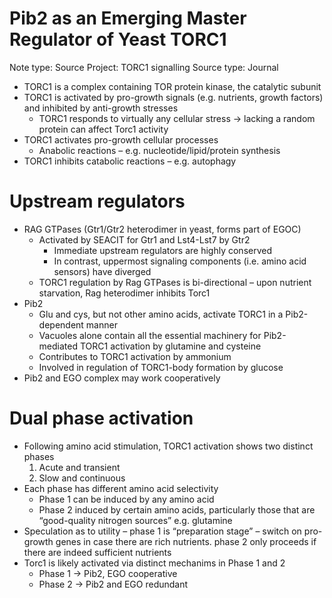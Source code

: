 # Pib2 as an Emerging Master Regulator of Yeast TORC1

Note type: Source
Project: TORC1 signalling
Source type: Journal

- TORC1 is a complex containing TOR protein kinase, the catalytic subunit
- TORC1 is activated by pro-growth signals (e.g. nutrients, growth factors) and inhibited by anti-growth stresses
    - TORC1 responds to virtually any cellular stress → lacking a random protein can affect Torc1 activity
- TORC1 activates pro-growth cellular processes
    - Anabolic reactions – e.g. nucleotide/lipid/protein synthesis
- TORC1 inhibits catabolic reactions – e.g. autophagy

# Upstream regulators

- RAG GTPases (Gtr1/Gtr2 heterodimer in yeast, forms part of EGOC)
    - Activated by SEACIT for Gtr1 and Lst4-Lst7 by Gtr2
        - Immediate upstream regulators are highly conserved
        - In contrast, uppermost signaling components (i.e. amino acid sensors) have diverged
    - TORC1 regulation by Rag GTPases is bi-directional – upon nutrient starvation, Rag heterodimer inhibits Torc1
- Pib2
    - Glu and cys, but not other amino acids, activate TORC1 in a Pib2-dependent manner
    - Vacuoles alone contain all the essential machinery for Pib2-mediated TORC1 activation by glutamine and cysteine
    - Contributes to TORC1 activation by ammonium
    - Involved in regulation of TORC1-body formation by glucose
- Pib2 and EGO complex may work cooperatively

# Dual phase activation

- Following amino acid stimulation, TORC1 activation shows two distinct phases
    1. Acute and transient
    2. Slow and continuous
- Each phase has different amino acid selectivity
    - Phase 1 can be induced by any amino acid
    - Phase 2 induced by certain amino acids, particularly those that are “good-quality nitrogen sources” e.g. glutamine
- Speculation as to utility – phase 1 is “preparation stage” – switch on pro-growth genes in case there are rich nutrients. phase 2 only proceeds if there are indeed sufficient nutrients
- Torc1 is likely activated via distinct mechanims in Phase 1 and 2
    - Phase 1 → Pib2, EGO cooperative
    - Phase 2 → Pib2 and EGO redundant